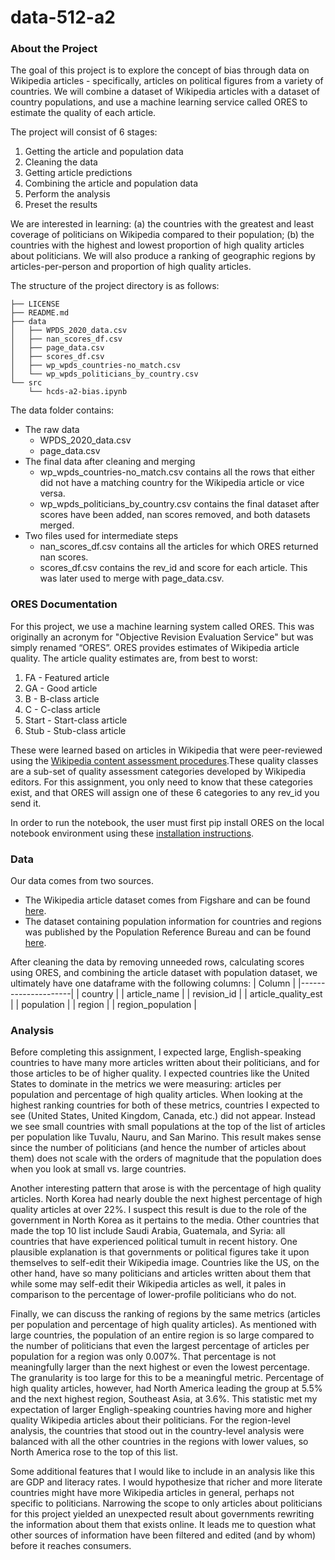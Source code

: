 # data-512-a2

### About the Project

The goal of this project is to explore the concept of bias through data on Wikipedia articles - specifically, articles on political figures from a variety of countries. We will combine a dataset of Wikipedia articles with a dataset of country populations, and use a machine learning service called ORES to estimate the quality of each article.

The project will consist of 6 stages:

1. Getting the article and population data
2. Cleaning the data
3. Getting article predictions
4. Combining the article and population data
5. Perform the analysis
6. Preset the results

We are interested in learning: (a) the countries with the greatest and least coverage of politicians on Wikipedia compared to their population; (b) the countries with the highest and lowest proportion of high quality articles about politicians.
We will also produce a ranking of geographic regions by articles-per-person and proportion of high quality articles.

The structure of the project directory is as follows:

```
├── LICENSE
├── README.md
├── data
│   ├── WPDS_2020_data.csv
│   ├── nan_scores_df.csv
│   ├── page_data.csv
│   ├── scores_df.csv
│   ├── wp_wpds_countries-no_match.csv
│   └── wp_wpds_politicians_by_country.csv
└── src
    └── hcds-a2-bias.ipynb
```

The data folder contains: 
- The raw data 
    - WPDS_2020_data.csv 
    - page_data.csv
- The final data after cleaning and merging
    - wp_wpds_countries-no_match.csv contains all the rows that either did not have a matching country for the Wikipedia article or vice versa.
    - wp_wpds_politicians_by_country.csv contains the final dataset after scores have been added, nan scores removed, and both datasets merged.
- Two files used for intermediate steps
    - nan_scores_df.csv contains all the articles for which ORES returned nan scores.
    - scores_df.csv contains the rev_id and score for each article. This was later used to merge with page_data.csv.

### ORES Documentation

For this project, we use a machine learning system called ORES. This was originally an acronym for "Objective Revision Evaluation Service" but was simply renamed “ORES”. ORES provides estimates of Wikipedia article quality. The article quality estimates are, from best to worst:

1. FA - Featured article
2. GA - Good article
3. B - B-class article
4. C - C-class article
5. Start - Start-class article
6. Stub - Stub-class article

These were learned based on articles in Wikipedia that were peer-reviewed using the [Wikipedia content assessment procedures](https://en.wikipedia.org/wiki/Wikipedia:Content_assessment).These quality classes are a sub-set of quality assessment categories developed by Wikipedia editors. For this assignment, you only need to know that these categories exist, and that ORES will assign one of these 6 categories to any rev_id you send it.

In order to run the notebook, the user must first pip install ORES on the local notebook environment using these [installation instructions](https://github.com/wikimedia/ores).


### Data

Our data comes from two sources.

- The Wikipedia article dataset comes from Figshare and can be found [here](https://figshare.com/articles/Untitled_Item/5513449).
- The dataset containing population information for countries and regions was published by the Population Reference Bureau and can be found [here](https://www.prb.org/international/indicator/population/table/).

After cleaning the data by removing unneeded rows, calculating scores using ORES, and combining the article dataset with population dataset, we ultimately have one dataframe with the following columns:
| Column              |
|---------------------|
| country             |
| article_name        |
| revision_id         |
| article_quality_est |
| population          |
| region              |
| region_population   |


### Analysis

Before completing this assignment, I expected large, English-speaking countries to have many more articles written about their politicians, and for those articles to be of higher quality. I expected countries like the United States to dominate in the metrics we were measuring: articles per population and percentage of high quality articles. When looking at the highest ranking countries for both of these metrics, countries I expected to see (United States, United Kingdom, Canada, etc.) did not appear. Instead we see small countries with small populations at the top of the list of articles per population like Tuvalu, Nauru, and San Marino. This result makes sense since the number of politicians (and hence the number of articles about them) does not scale with the orders of magnitude that the population does when you look at small vs. large countries. 

Another interesting pattern that arose is with the percentage of high quality articles. North Korea had nearly double the next highest percentage of high quality articles at over 22%. I suspect this result is due to the role of the government in North Korea as it pertains to the media. Other countries that made the top 10 list include Saudi Arabia, Guatemala, and Syria: all countries that have experienced political tumult in recent history. One plausible explanation is that governments or political figures take it upon themselves to self-edit their Wikipedia image. Countries like the US, on the other hand, have so many politicians and articles written about them that while some may self-edit their Wikipedia articles as well, it pales in comparison to the percentage of lower-profile politicians who do not.

Finally, we can discuss the ranking of regions by the same metrics (articles per population and percentage of high quality articles). As mentioned with large countries, the population of an entire region is so large compared to the number of politicians that even the largest percentage of articles per population for a region was only 0.007%. That percentage is not meaningfully larger than the next highest or even the lowest percentage. The granularity is too large for this to be a meaningful metric. Percentage of high quality articles, however, had North America leading the group at 5.5% and the next highest region, Southeast Asia, at 3.6%. This statistic met my expectation of larger Engligh-speaking countries having more and higher quality Wikipedia articles about their politicians. For the region-level analysis, the countries that stood out in the country-level analysis were balanced with all the other countries in the regions with lower values, so North America rose to the top of this list.

Some additional features that I would like to include in an analysis like this are GDP and literacy rates. I would hypothesize that richer and more literate countries might have more Wikipedia articles in general, perhaps not specific to politicians. Narrowing the scope to only articles about politicians for this project yielded an unexpected result about governments rewriting  the information about them that exists online. It leads me to question what other sources of information have been filtered and edited (and by whom) before it reaches consumers.